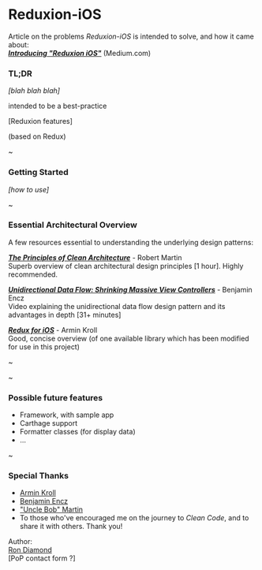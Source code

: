 
# Reduxion-iOS

Article on the problems *Reduxion-iOS* is intended to solve, and how it came about:  
[***Introducing "Reduxion iOS"***](https://medium.com/p/6e1cdf5d7570/)  (Medium.com)

### **TL;DR**  
*[blah blah blah]*


intended to be a best-practice


[Reduxion features]


(based on Redux)



~

### Getting Started
*[how to use]*

~

### Essential Architectural Overview  
A few resources essential to understanding the underlying design patterns:

[***The Principles of Clean Architecture***](https://www.youtube.com/watch?v=o_TH-Y78tt4&t=10m45s) - Robert Martin  
Superb overview of clean architectural design principles [1 hour].  Highly recommended.

[***Unidirectional Data Flow: Shrinking Massive View Controllers***](https://realm.io/news/benji-encz-unidirectional-data-flow-swift/) - Benjamin Encz  
Video explaining the unidirectional data flow design pattern and its advantages in depth [31+ minutes]

[***Redux for iOS***](http://blog.jtribe.com.au/redux-for-ios/) - Armin Kroll  
Good, concise overview (of one available library which has been modified for use in this project)

~




~

### Possible future features
- Framework, with sample app
- Carthage support
- Formatter classes (for display data)
- ...

~
### Special Thanks
- [Armin Kroll](https://twitter.com/persival)
- [Benjamin Encz](https://twitter.com/benjaminencz)
- ["Uncle Bob" Martin](https://twitter.com/unclebobmartin)
- To those who've encouraged me on the journey to *Clean Code*, and to share it with others. Thank you!



Author:  
[Ron Diamond](https://twitter.com/ron_diamond)  
[PoP contact form ?]
